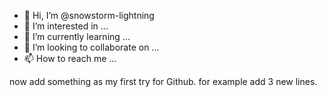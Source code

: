 - 👋 Hi, I’m @snowstorm-lightning
- 👀 I’m interested in ...
- 🌱 I’m currently learning ...
- 💞️ I’m looking to collaborate on ...
- 📫 How to reach me ...

<!---
snowstorm-lightning/snowstorm-lightning is a ✨ special ✨ repository because its `README.md` (this file) appears on your GitHub profile.
You can click the Preview link to take a look at your changes.
--->
now add something as my first try for Github.
for example
add 3 new lines.
